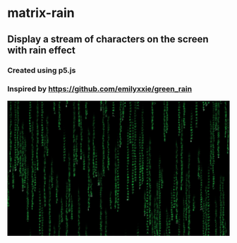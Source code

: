 # matrix-rain
## Display a stream of characters on the screen with rain effect
### Created using p5.js
### Inspired by https://github.com/emilyxxie/green_rain
<img src="images/demo.JPG">
